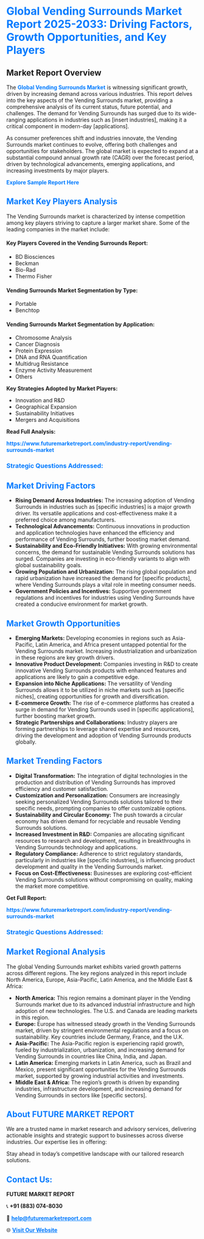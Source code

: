 <h1 style="color: #007BFF;">Global Vending Surrounds Market Report 2025-2033: Driving Factors, Growth Opportunities, and Key Players</h1>

<section id="overview">
<h2>Market Report Overview</h2>
<p>The <a href="https://www.futuremarketreport.com/industry-report/vending-surrounds-market" style="color: #007BFF; text-decoration: none;"><strong>Global Vending Surrounds Market</strong></a> is witnessing significant growth, driven by increasing demand across various industries. This report delves into the key aspects of the Vending Surrounds market, providing a comprehensive analysis of its current status, future potential, and challenges. The demand for Vending Surrounds has surged due to its wide-ranging applications in industries such as [insert industries], making it a critical component in modern-day [applications].</p>
<p>As consumer preferences shift and industries innovate, the Vending Surrounds market continues to evolve, offering both challenges and opportunities for stakeholders. The global market is expected to expand at a substantial compound annual growth rate (CAGR) over the forecast period, driven by technological advancements, emerging applications, and increasing investments by major players.</p>
</section>

<section id="overview">
<p><a href="https://www.futuremarketreport.com/request-sample/reportId=32834" style="color: #007BFF; text-decoration: none;"><strong>Explore Sample Report Here</strong></a></p>
</section>

<section id="key-players">
<h2 style="color: #007BFF;">Market Key Players Analysis</h2>
<p>The Vending Surrounds market is characterized by intense competition among key players striving to capture a larger market share. Some of the leading companies in the market include:</p>
<h4>Key Players Covered in the Vending Surrounds Report:</h4>
<ul><li>BD Biosciences</li><li>Beckman</li><li>Bio-Rad</li><li>Thermo Fisher</li></ul>
<h4>Vending Surrounds Market Segmentation by Type:</h4>
<ul><li>Portable</li><li>Benchtop</li></ul>

<h4>Vending Surrounds Market Segmentation by Application:</h4>
<ul><li>Chromosome Analysis</li><li>Cancer Diagnosis</li><li>Protein Expression</li><li>DNA and RNA Quantification</li><li>Multidrug Resistance</li><li>Enzyme Activity Measurement</li><li>Others</li></ul>
<p><strong>Key Strategies Adopted by Market Players:</strong></p>
<ul>
<li>Innovation and R&D</li>
<li>Geographical Expansion</li>
<li>Sustainability Initiatives</li>
<li>Mergers and Acquisitions</li>
</ul>
</section>

<section>
<p><strong>Read Full Analysis: </strong></p><a href="https://www.futuremarketreport.com/industry-report/vending-surrounds-market" style="color: #007BFF; text-decoration: none;"><strong>https://www.futuremarketreport.com/industry-report/vending-surrounds-market</strong></a>
<h3 style="color: #007BFF;">Strategic Questions Addressed:</h3>
</section>

<section id="driving-factors">
<h2 style="color: #007BFF;">Market Driving Factors</h2>
<ul>
<li><strong>Rising Demand Across Industries:</strong> The increasing adoption of Vending Surrounds in industries such as [specific industries] is a major growth driver. Its versatile applications and cost-effectiveness make it a preferred choice among manufacturers.</li>
<li><strong>Technological Advancements:</strong> Continuous innovations in production and application technologies have enhanced the efficiency and performance of Vending Surrounds, further boosting market demand.</li>
<li><strong>Sustainability and Eco-Friendly Initiatives:</strong> With growing environmental concerns, the demand for sustainable Vending Surrounds solutions has surged. Companies are investing in eco-friendly variants to align with global sustainability goals.</li>
<li><strong>Growing Population and Urbanization:</strong> The rising global population and rapid urbanization have increased the demand for [specific products], where Vending Surrounds plays a vital role in meeting consumer needs.</li>
<li><strong>Government Policies and Incentives:</strong> Supportive government regulations and incentives for industries using Vending Surrounds have created a conducive environment for market growth.</li>
</ul>
</section>

<section id="growth-opportunities">
<h2 style="color: #007BFF;">Market Growth Opportunities</h2>
<ul>
<li><strong>Emerging Markets:</strong> Developing economies in regions such as Asia-Pacific, Latin America, and Africa present untapped potential for the Vending Surrounds market. Increasing industrialization and urbanization in these regions are key growth drivers.</li>
<li><strong>Innovative Product Development:</strong> Companies investing in R&D to create innovative Vending Surrounds products with enhanced features and applications are likely to gain a competitive edge.</li>
<li><strong>Expansion into Niche Applications:</strong> The versatility of Vending Surrounds allows it to be utilized in niche markets such as [specific niches], creating opportunities for growth and diversification.</li>
<li><strong>E-commerce Growth:</strong> The rise of e-commerce platforms has created a surge in demand for Vending Surrounds used in [specific applications], further boosting market growth.</li>
<li><strong>Strategic Partnerships and Collaborations:</strong> Industry players are forming partnerships to leverage shared expertise and resources, driving the development and adoption of Vending Surrounds products globally.</li>
</ul>
</section>

<section id="trending-factors">
<h2 style="color: #007BFF;">Market Trending Factors</h2>
<ul>
<li><strong>Digital Transformation:</strong> The integration of digital technologies in the production and distribution of Vending Surrounds has improved efficiency and customer satisfaction.</li>
<li><strong>Customization and Personalization:</strong> Consumers are increasingly seeking personalized Vending Surrounds solutions tailored to their specific needs, prompting companies to offer customizable options.</li>
<li><strong>Sustainability and Circular Economy:</strong> The push towards a circular economy has driven demand for recyclable and reusable Vending Surrounds solutions.</li>
<li><strong>Increased Investment in R&D:</strong> Companies are allocating significant resources to research and development, resulting in breakthroughs in Vending Surrounds technology and applications.</li>
<li><strong>Regulatory Compliance:</strong> Adherence to strict regulatory standards, particularly in industries like [specific industries], is influencing product development and quality in the Vending Surrounds market.</li>
<li><strong>Focus on Cost-Effectiveness:</strong> Businesses are exploring cost-efficient Vending Surrounds solutions without compromising on quality, making the market more competitive.</li>
</ul>
</section>

<section>
<p><strong>Get Full Report: </strong></p><a href="https://www.futuremarketreport.com/industry-report/vending-surrounds-market" style="color: #007BFF; text-decoration: none;"><strong>https://www.futuremarketreport.com/industry-report/vending-surrounds-market</strong></a>
<h3 style="color: #007BFF;">Strategic Questions Addressed:</h3>
</section>


<section id="regional-analysis">
<h2 style="color: #007BFF;">Market Regional Analysis</h2>
<p>The global Vending Surrounds market exhibits varied growth patterns across different regions. The key regions analyzed in this report include North America, Europe, Asia-Pacific, Latin America, and the Middle East & Africa:</p>
<ul>
<li><strong>North America:</strong> This region remains a dominant player in the Vending Surrounds market due to its advanced industrial infrastructure and high adoption of new technologies. The U.S. and Canada are leading markets in this region.</li>
<li><strong>Europe:</strong> Europe has witnessed steady growth in the Vending Surrounds market, driven by stringent environmental regulations and a focus on sustainability. Key countries include Germany, France, and the U.K.</li>
<li><strong>Asia-Pacific:</strong> The Asia-Pacific region is experiencing rapid growth, fueled by industrialization, urbanization, and increasing demand for Vending Surrounds in countries like China, India, and Japan.</li>
<li><strong>Latin America:</strong> Emerging markets in Latin America, such as Brazil and Mexico, present significant opportunities for the Vending Surrounds market, supported by growing industrial activities and investments.</li>
<li><strong>Middle East & Africa:</strong> The region’s growth is driven by expanding industries, infrastructure development, and increasing demand for Vending Surrounds in sectors like [specific sectors].</li>
</ul>
</section>

<footer>
<h2 style="color: #007BFF;">About FUTURE MARKET REPORT</h2>
<p>We are a trusted name in market research and advisory services, delivering actionable insights and strategic support to businesses across diverse industries. Our expertise lies in offering:</p>

<p>Stay ahead in today’s competitive landscape with our tailored research solutions.</p>

<h2 style="color: #007BFF;">Contact Us:</h2>
<p><strong>FUTURE MARKET REPORT</strong></p>
<p>📞 <strong>+91 (883) 074-8030</strong></p>
<p>📧 <strong><a href="mailto:help@futuremarketreport.com" style="color: #007BFF;">help@futuremarketreport.com</a></strong></p>
<p>🌐 <strong><a href="https://www.futuremarketreport.com/" style="color: #007BFF;">Visit Our Website</a></strong></p>
</footer>